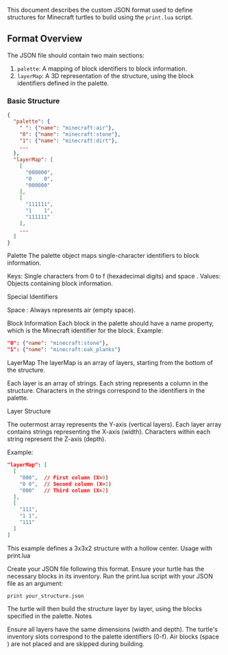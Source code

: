 This document describes the custom JSON format used to define structures for Minecraft turtles to build using the `print.lua` script.

## Format Overview

The JSON file should contain two main sections:
1. `palette`: A mapping of block identifiers to block information.
2. `layerMap`: A 3D representation of the structure, using the block identifiers defined in the palette.

### Basic Structure

```json
{
  "palette": {
    " ": {"name": "minecraft:air"},
    "0": {"name": "minecraft:stone"},
    "1": {"name": "minecraft:dirt"},
    ...
  },
  "layerMap": [
    [
      "000000",
      "0    0",
      "000000"
    ],
    [
      "111111",
      "1    1",
      "111111"
    ],
    ...
  ]
}
```

Palette
The palette object maps single-character identifiers to block information.

Keys: Single characters from 0 to f (hexadecimal digits) and space  .
Values: Objects containing block information.

Special Identifiers

Space  : Always represents air (empty space).

Block Information
Each block in the palette should have a name property, which is the Minecraft identifier for the block.
Example:
```json
"0": {"name": "minecraft:stone"},
"1": {"name": "minecraft:oak_planks"}
```

LayerMap
The layerMap is an array of layers, starting from the bottom of the structure.

Each layer is an array of strings.
Each string represents a column in the structure.
Characters in the strings correspond to the identifiers in the palette.

Layer Structure

The outermost array represents the Y-axis (vertical layers).
Each layer array contains strings representing the X-axis (width).
Characters within each string represent the Z-axis (depth).

Example:
```json
"layerMap": [
  [
    "000",  // First column (X=0)
    "0 0",  // Second column (X=1)
    "000"   // Third column (X=2)
  ],
  [
    "111",
    "1 1",
    "111"
  ]
]
```
This example defines a 3x3x2 structure with a hollow center.
Usage with print.lua

Create your JSON file following this format.
Ensure your turtle has the necessary blocks in its inventory.
Run the print.lua script with your JSON file as an argument:
```
print your_structure.json
```


The turtle will then build the structure layer by layer, using the blocks specified in the palette.
Notes

Ensure all layers have the same dimensions (width and depth).
The turtle's inventory slots correspond to the palette identifiers (0-f).
Air blocks (space  ) are not placed and are skipped during building.